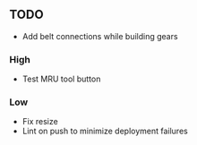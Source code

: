 ## TODO

- Add belt connections while building gears

### High

- Test MRU tool button

### Low

- Fix resize
- Lint on push to minimize deployment failures
